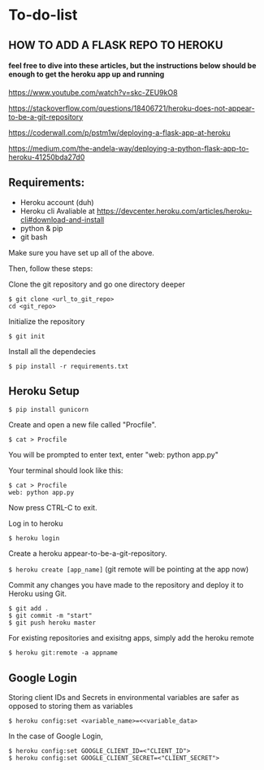 # To-do-list

## HOW TO ADD A FLASK REPO TO HEROKU

#### feel free to dive into these articles, but the instructions below should be enough to get the heroku app up and running

https://www.youtube.com/watch?v=skc-ZEU9kO8

https://stackoverflow.com/questions/18406721/heroku-does-not-appear-to-be-a-git-repository

https://coderwall.com/p/pstm1w/deploying-a-flask-app-at-heroku

https://medium.com/the-andela-way/deploying-a-python-flask-app-to-heroku-41250bda27d0

## Requirements:
* Heroku account (duh)
* Heroku cli Avaliable at https://devcenter.heroku.com/articles/heroku-cli#download-and-install
* python & pip
* git bash

Make sure you have set up all of the above.

Then, follow these steps:

Clone the git repository and go one directory deeper

```
$ git clone <url_to_git_repo>
cd <git_repo>
```

Initialize the repository

`$ git init`

Install all the dependecies

`$ pip install -r requirements.txt`



## Heroku Setup
`$ pip install gunicorn`

Create and open a new file called "Procfile".

`$ cat > Procfile`

You will be prompted to enter text, enter "web: python app.py"

Your terminal should look like this:

```
$ cat > Procfile
web: python app.py
```

Now press CTRL-C to exit.

Log in to heroku

`$ heroku login`

Create a heroku appear-to-be-a-git-repository.

`$ heroku create [app_name]` (git remote will be pointing at the app now)

Commit any changes you have made to the repository and deploy it to Heroku using Git.

```
$ git add . 
$ git commit -m "start"
$ git push heroku master
```

For existing repositories and exisitng apps, simply add the heroku remote

`$ heroku git:remote -a appname`

## Google Login
Storing client IDs and Secrets in environmental variables are safer as opposed to storing them as variables

`$ heroku config:set <variable_name>=<<variable_data>`

In the case of Google Login,
```
$ heroku config:set GOOGLE_CLIENT_ID=<"CLIENT_ID">
$ heroku config:set GOOGLE_CLIENT_SECRET=<"CLIENT_SECRET">
```




